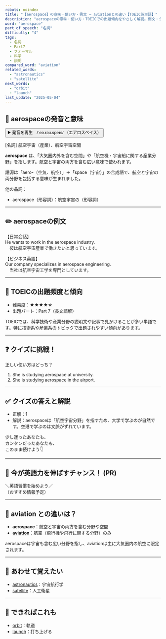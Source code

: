```yaml
---
robots: noindex
title: "【aerospace】の意味・使い方・例文 ― aviationとの違い【TOEIC英単語】"
description: "aerospaceの意味・使い方・TOEICでの出題傾向をやさしく解説。例文・クイズ付きでaviationとの違いもわかりやすく学べます。"
word: "aerospace"
part_of_speech: "名詞"
difficulty: "4"
tags:
  - 名詞
  - Part7
  - フォーマル
  - 科学
  - 説明
compared_word: "aviation"
related_words:
  - "astronautics"
  - "satellite"
next_words:
  - "orbit"
  - "launch"
last_update: "2025-05-04"
---
```


## 🔰 aerospaceの発音と意味

<button class="play-audio" onclick="playTTS('aerospace')">
  <span class="play-audio-main">
    ▶️ 発音を再生　/ˈeə.rəʊ.speɪs/
  </span>
  <span class="play-audio-sub">
    （エアロスペイス）
  </span>
</button>

[名詞] 航空宇宙（産業）、航空宇宙空間

**aerospace** は、「大気圏内外を含む空間」や「航空機・宇宙船に関する産業分野」を指します。航空と宇宙の両方を含む広い意味で使われます。

語源は「aero-（空気、航空）」＋「space（宇宙）」の合成語で、航空と宇宙の両分野を包括する意味が生まれました。

他の品詞：  
- aerospace（形容詞）：航空宇宙の（形容詞）

---

## ✏️ aerospaceの例文

【日常会話】  
He wants to work in the aerospace industry.  
　彼は航空宇宙産業で働きたいと思っています。

【ビジネス英語】  
Our company specializes in aerospace engineering.  
　当社は航空宇宙工学を専門としています。

---

## 🎯 TOEICの出題頻度と傾向

- 難易度：★★★★☆
- 出題パート：Part 7（長文読解）

TOEICでは、科学技術や産業分野の説明文や記事で見かけることが多い単語です。特に技術系や産業系のトピックで出題されやすい傾向があります。

---

## ❓ クイズに挑戦！

正しい使い方はどっち？

1. She is studying aerospace at university.  
2. She is studying aerospace in the airport.

---

## ✅ クイズの答えと解説

- 正解：**1**
- 解説：aerospaceは「航空宇宙分野」を指すため、大学で学ぶのが自然です。空港で学ぶのは文脈がずれています。

少し迷ったあなたも、  
カンタンだったあなたも、  
このまま続けよう👇️

---

## 🚀 今が英語力を伸ばすチャンス！ (PR)

<div class="info-center">
＼英語習慣を始めよう／<br>  
（おすすめ情報予定）
</div>

---

## 🤔  aviation との違いは？

- **aerospace**：航空と宇宙の両方を含む分野や空間
- **[aviation](/word/aviation/)**：航空（飛行機や飛行に関する分野）のみ

aerospaceは宇宙も含む広い分野を指し、aviationは主に大気圏内の航空に限定されます。

---

## 🧩 あわせて覚えたい

- [astronautics](/word/astronautics/)：宇宙航行学
- [satellite](/word/satellite/)：人工衛星

---

## 📖 できればこれも

- [orbit](/word/orbit/)：軌道
- [launch](/word/launch/)：打ち上げる

<!-- cvid: aid00_bid13 -->
